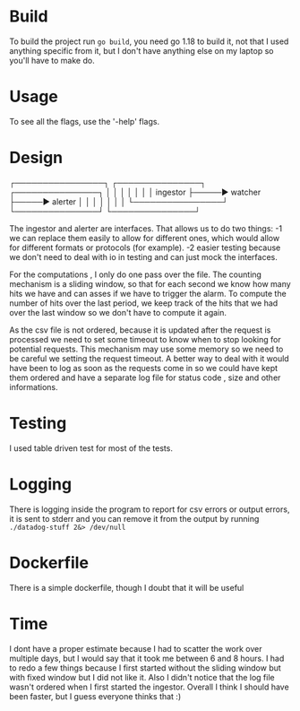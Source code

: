# Build

To build the project run `go build`, you need go 1.18 to build it, not that
I used anything specific from it, but I don't have anything else on my laptop
so you'll have to make do.

# Usage

To see all the flags, use the '-help' flags.

# Design

 ┌────────────────┐     ┌───────────────┐     ┌───────────────┐
 │                │     │               │     │               │
 │    ingestor    ├─────►   watcher     ├─────►   alerter     │
 │                │     │               │     │               │
 └────────────────┘     └───────────────┘     └───────────────┘

The ingestor and alerter are interfaces. That allows us to do two things:
-1 we can replace them easily to allow for different ones, which would allow
for different formats or protocols (for example).
-2 easier testing because we don't need to deal with io in testing and can 
just mock the interfaces. 

For the computations , I only do one pass over the file. The counting mechanism
is a sliding window, so that for each second we know how many hits we have and 
can asses if we have to trigger the alarm. To compute the number of hits over the
last period, we keep track of the hits that we had over the last window so we don't
have to compute it again.

As the csv file is not ordered, because it is updated after the request is
processed we need to set some timeout to know when to stop looking for
potential requests. This mechanism may use some memory so we need to be 
careful we setting the request timeout. A better way to deal with it would
have been to log as soon as the requests come in so we could have kept them
ordered and have a separate log file for status code , size and other
informations. 

# Testing

I used table driven test for most of the tests. 

# Logging

There is logging inside the program to report for csv errors or
output errors, it is sent to stderr and you can remove it from the 
output by running `./datadog-stuff 2&> /dev/null`  

# Dockerfile 

There is a simple dockerfile, though I doubt that it will be useful


# Time

I dont have a proper estimate because I had to scatter the work
over multiple days, but I would say that it took me between
6 and 8 hours. I had to redo a few things because I first started 
without the sliding window but with fixed window but I did not like
it. Also I didn't notice that the log file wasn't ordered when I 
first started the ingestor. Overall I think I should have been faster,
but I guess everyone thinks that :) 

